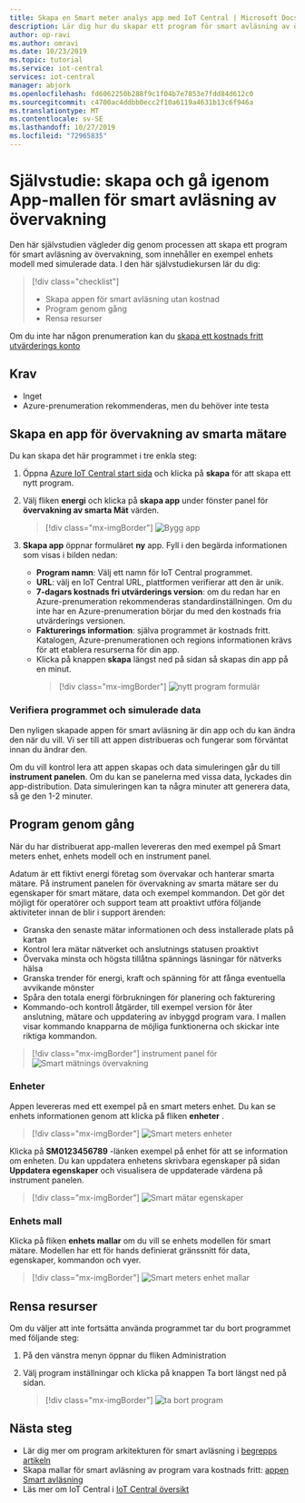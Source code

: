 ```yaml
---
title: Skapa en Smart meter analys app med IoT Central | Microsoft Docs
description: Lär dig hur du skapar ett program för smart avläsning av övervakning med hjälp av Azure IoT Central programmallar.
author: op-ravi
ms.author: omravi
ms.date: 10/23/2019
ms.topic: tutorial
ms.service: iot-central
services: iot-central
manager: abjork
ms.openlocfilehash: fd6062250b288f9c1f04b7e7853e7fdd84d612c0
ms.sourcegitcommit: c4700ac4ddbb0ecc2f10a6119a4631b13c6f946a
ms.translationtype: MT
ms.contentlocale: sv-SE
ms.lasthandoff: 10/27/2019
ms.locfileid: "72965835"
---
```

# <a name="tutorial-create-and-walk-through-the-smart-meter-monitoring-app-template"></a>Självstudie: skapa och gå igenom App-mallen för smart avläsning av övervakning 

Den här självstudien vägleder dig genom processen att skapa ett program för smart avläsning av övervakning, som innehåller en exempel enhets modell med simulerade data. I den här självstudiekursen lär du dig:

> [!div class="checklist"]
> * Skapa appen för smart avläsning utan kostnad
> * Program genom gång
> * Rensa resurser


Om du inte har någon prenumeration kan du [skapa ett kostnads fritt utvärderings konto](https://azure.microsoft.com/free)

## <a name="prerequisites"></a>Krav
- Inget
- Azure-prenumeration rekommenderas, men du behöver inte testa

## <a name="create-a-smart-meter-monitoring-app"></a>Skapa en app för övervakning av smarta mätare 

Du kan skapa det här programmet i tre enkla steg:

1. Öppna [Azure IoT Central start sida](https://apps.azureiotcentral.com) och klicka på **skapa** för att skapa ett nytt program. 

2. Välj fliken **energi** och klicka på **skapa app** under fönster panel för **övervakning av smarta Mät** värden.

    > [!div class="mx-imgBorder"]
    > ![Bygg app](media/tutorial-iot-central-smart-meter/smart-meter-build.png)
    

3. **Skapa app** öppnar formuläret **ny** app. Fyll i den begärda informationen som visas i bilden nedan:
    * **Program namn**: Välj ett namn för IoT Central programmet. 
    * **URL**: välj en IoT Central URL, plattformen verifierar att den är unik.
    * **7-dagars kostnads fri utvärderings version**: om du redan har en Azure-prenumeration rekommenderas standardinställningen. Om du inte har en Azure-prenumeration börjar du med den kostnads fria utvärderings versionen.
    * **Fakturerings information**: själva programmet är kostnads fritt. Katalogen, Azure-prenumerationen och regions informationen krävs för att etablera resurserna för din app.
    * Klicka på knappen **skapa** längst ned på sidan så skapas din app på en minut.     
        > [!div class="mx-imgBorder"]
        > ![nytt program formulär](media/tutorial-iot-central-smart-meter/smart-meter-create-new-app.png)


### <a name="verify-the-application-and-simulated-data"></a>Verifiera programmet och simulerade data

Den nyligen skapade appen för smart avläsning är din app och du kan ändra den när du vill. Vi ser till att appen distribueras och fungerar som förväntat innan du ändrar den.

Om du vill kontrol lera att appen skapas och data simuleringen går du till **instrument panelen**. Om du kan se panelerna med vissa data, lyckades din app-distribution. Data simuleringen kan ta några minuter att generera data, så ge den 1-2 minuter. 

## <a name="application-walk-through"></a>Program genom gång
När du har distribuerat app-mallen levereras den med exempel på Smart meters enhet, enhets modell och en instrument panel. 

Adatum är ett fiktivt energi företag som övervakar och hanterar smarta mätare. På instrument panelen för övervakning av smarta mätare ser du egenskaper för smart mätare, data och exempel kommandon. Det gör det möjligt för operatörer och support team att proaktivt utföra följande aktiviteter innan de blir i support ärenden: 
* Granska den senaste mätar informationen och dess installerade plats på kartan
* Kontrol lera mätar nätverket och anslutnings statusen proaktivt 
* Övervaka minsta och högsta tillåtna spännings läsningar för nätverks hälsa 
* Granska trender för energi, kraft och spänning för att fånga eventuella avvikande mönster 
* Spåra den totala energi förbrukningen för planering och fakturering
* Kommando-och kontroll åtgärder, till exempel version för åter anslutning, mätare och uppdatering av inbyggd program vara. I mallen visar kommando knapparna de möjliga funktionerna och skickar inte riktiga kommandon. 

> [!div class="mx-imgBorder"]
> instrument panel för ![Smart mätnings övervakning](media/tutorial-iot-central-smart-meter/smart-meter-dashboard.png)

### <a name="devices"></a>Enheter
Appen levereras med ett exempel på en smart meters enhet. Du kan se enhets informationen genom att klicka på fliken **enheter** .

> [!div class="mx-imgBorder"]
> ![Smart meters enheter](media/tutorial-iot-central-smart-meter/smart-meter-devices.png)

Klicka på **SM0123456789** -länken exempel på enhet för att se information om enheten. Du kan uppdatera enhetens skrivbara egenskaper på sidan **Uppdatera egenskaper** och visualisera de uppdaterade värdena på instrument panelen.

> [!div class="mx-imgBorder"]
> ![Smart mätar egenskaper](media/tutorial-iot-central-smart-meter/smart-meter-device-properties.png)

### <a name="device-template"></a>Enhets mall
Klicka på fliken **enhets mallar** om du vill se enhets modellen för smart mätare. Modellen har ett för hands definierat gränssnitt för data, egenskaper, kommandon och vyer.

> [!div class="mx-imgBorder"]
> ![Smart meters enhet mallar](media/tutorial-iot-central-smart-meter/smart-meter-device-template.png)


## <a name="clean-up-resources"></a>Rensa resurser
Om du väljer att inte fortsätta använda programmet tar du bort programmet med följande steg:

1. På den vänstra menyn öppnar du fliken Administration
2. Välj program inställningar och klicka på knappen Ta bort längst ned på sidan. 

    > [!div class="mx-imgBorder"]
    > ![ta bort program](media/tutorial-iot-central-smart-meter/smart-meter-delete-app.png)


## <a name="next-steps"></a>Nästa steg
* Lär dig mer om program arkitekturen för smart avläsning i [begrepps artikeln](https://docs.microsoft.com/azure/iot-central/energy/concept-iot-central-smart-meter-app)
* Skapa mallar för smart avläsning av program vara kostnads fritt: [appen Smart avläsning](https://apps.azureiotcentral.com/build/new/smart-meter-monitoring)
* Läs mer om IoT Central i [IoT Central översikt](https://docs.microsoft.com/azure/iot-central/)

